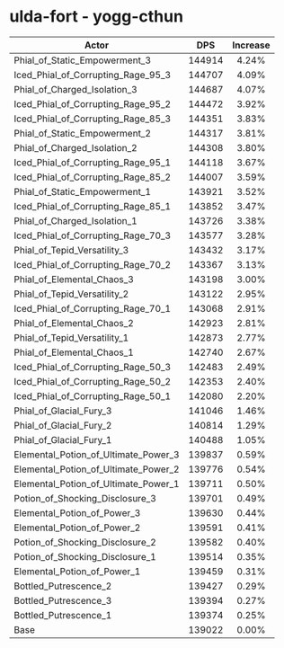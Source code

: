 # ulda-fort - yogg-cthun
| Actor | DPS | Increase |
|---|:---:|:---:|
|Phial_of_Static_Empowerment_3|144914|4.24%|
|Iced_Phial_of_Corrupting_Rage_95_3|144707|4.09%|
|Phial_of_Charged_Isolation_3|144687|4.07%|
|Iced_Phial_of_Corrupting_Rage_95_2|144472|3.92%|
|Iced_Phial_of_Corrupting_Rage_85_3|144351|3.83%|
|Phial_of_Static_Empowerment_2|144317|3.81%|
|Phial_of_Charged_Isolation_2|144308|3.80%|
|Iced_Phial_of_Corrupting_Rage_95_1|144118|3.67%|
|Iced_Phial_of_Corrupting_Rage_85_2|144007|3.59%|
|Phial_of_Static_Empowerment_1|143921|3.52%|
|Iced_Phial_of_Corrupting_Rage_85_1|143852|3.47%|
|Phial_of_Charged_Isolation_1|143726|3.38%|
|Iced_Phial_of_Corrupting_Rage_70_3|143577|3.28%|
|Phial_of_Tepid_Versatility_3|143432|3.17%|
|Iced_Phial_of_Corrupting_Rage_70_2|143367|3.13%|
|Phial_of_Elemental_Chaos_3|143198|3.00%|
|Phial_of_Tepid_Versatility_2|143122|2.95%|
|Iced_Phial_of_Corrupting_Rage_70_1|143068|2.91%|
|Phial_of_Elemental_Chaos_2|142923|2.81%|
|Phial_of_Tepid_Versatility_1|142873|2.77%|
|Phial_of_Elemental_Chaos_1|142740|2.67%|
|Iced_Phial_of_Corrupting_Rage_50_3|142483|2.49%|
|Iced_Phial_of_Corrupting_Rage_50_2|142353|2.40%|
|Iced_Phial_of_Corrupting_Rage_50_1|142080|2.20%|
|Phial_of_Glacial_Fury_3|141046|1.46%|
|Phial_of_Glacial_Fury_2|140814|1.29%|
|Phial_of_Glacial_Fury_1|140488|1.05%|
|Elemental_Potion_of_Ultimate_Power_3|139837|0.59%|
|Elemental_Potion_of_Ultimate_Power_2|139776|0.54%|
|Elemental_Potion_of_Ultimate_Power_1|139711|0.50%|
|Potion_of_Shocking_Disclosure_3|139701|0.49%|
|Elemental_Potion_of_Power_3|139630|0.44%|
|Elemental_Potion_of_Power_2|139591|0.41%|
|Potion_of_Shocking_Disclosure_2|139582|0.40%|
|Potion_of_Shocking_Disclosure_1|139514|0.35%|
|Elemental_Potion_of_Power_1|139459|0.31%|
|Bottled_Putrescence_2|139427|0.29%|
|Bottled_Putrescence_3|139394|0.27%|
|Bottled_Putrescence_1|139374|0.25%|
|Base|139022|0.00%|
